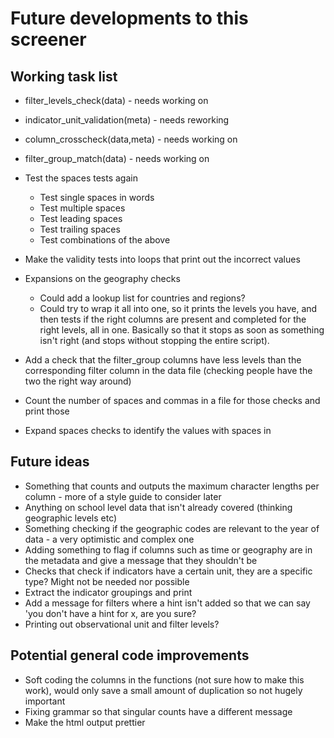# Future developments to this screener

## Working task list
+ filter_levels_check(data) - needs working on
+ indicator_unit_validation(meta) - needs reworking
+ column_crosscheck(data,meta) - needs working on
+ filter_group_match(data) - needs working on

+ Test the spaces tests again
  + Test single spaces in words
  + Test multiple spaces
  + Test leading spaces
  + Test trailing spaces
  + Test combinations of the above
+ Make the validity tests into loops that print out the incorrect values
+ Expansions on the geography checks 
  + Could add a lookup list for countries and regions?
  + Could try to wrap it all into one, so it prints the levels you have, and then tests if the right columns are present and completed for the right levels, all in one. Basically so that it stops as soon as something isn't right (and stops without stopping the entire script).
+ Add a check that the filter_group columns have less levels than the corresponding filter column in the data file (checking people have the two the right way around)
+ Count the number of spaces and commas in a file for those checks and print those
+ Expand spaces checks to identify the values with spaces in

## Future ideas
+ Something that counts and outputs the maximum character lengths per column - more of a style guide to consider later
+ Anything on school level data that isn't already covered (thinking geographic levels etc)
+ Something checking if the geographic codes are relevant to the year of data - a very optimistic and complex one
+ Adding something to flag if columns such as time or geography are in the metadata and give a message that they shouldn't be
+ Checks that check if indicators have a certain unit, they are a specific type? Might not be needed nor possible
+ Extract the indicator groupings and print
+ Add a message for filters where a hint isn't added so that we can say 'you don't have a hint for x, are you sure?
+ Printing out observational unit and filter levels?

## Potential general code improvements
+ Soft coding the columns in the functions (not sure how to make this work), would only save a small amount of duplication so not hugely important
+ Fixing grammar so that singular counts have a different message
+ Make the html output prettier